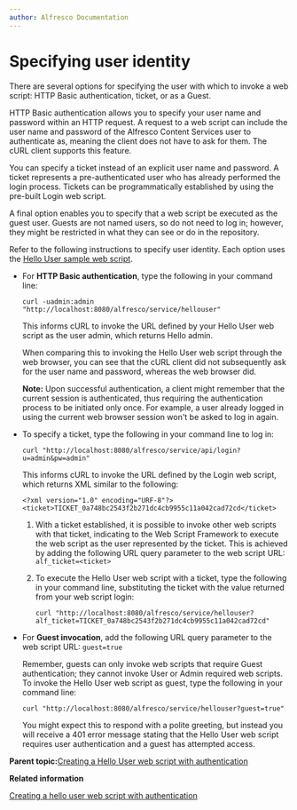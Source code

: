 ```yaml
---
author: Alfresco Documentation
---
```


# Specifying user identity

There are several options for specifying the user with which to invoke a web script: HTTP Basic authentication, ticket, or as a Guest.

HTTP Basic authentication allows you to specify your user name and password within an HTTP request. A request to a web script can include the user name and password of the Alfresco Content Services user to authenticate as, meaning the client does not have to ask for them. The cURL client supports this feature.

You can specify a ticket instead of an explicit user name and password. A ticket represents a pre-authenticated user who has already performed the login process. Tickets can be programmatically established by using the pre-built Login web script.

A final option enables you to specify that a web script be executed as the guest user. Guests are not named users, so do not need to log in; however, they might be restricted in what they can see or do in the repository.

Refer to the following instructions to specify user identity. Each option uses the [Hello User sample web script](ws-hello-user-create.md).

-   For **HTTP Basic authentication**, type the following in your command line:

    ```
    curl -uadmin:admin "http://localhost:8080/alfresco/service/hellouser"
    ```

    This informs cURL to invoke the URL defined by your Hello User web script as the user admin, which returns Hello admin.

    When comparing this to invoking the Hello User web script through the web browser, you can see that the cURL client did not subsequently ask for the user name and password, whereas the web browser did.

    **Note:** Upon successful authentication, a client might remember that the current session is authenticated, thus requiring the authentication process to be initiated only once. For example, a user already logged in using the current web browser session won't be asked to log in again.

-   To specify a ticket, type the following in your command line to log in:

    ```
    curl "http://localhost:8080/alfresco/service/api/login?u=admin&pw=admin"
    ```

    This informs cURL to invoke the URL defined by the Login web script, which returns XML similar to the following:

    ```
    <?xml version="1.0" encoding="URF-8"?>
    <ticket>TICKET_0a748bc2543f2b271dc4cb9955c11a042cad72cd</ticket>
    ```

    1.  With a ticket established, it is possible to invoke other web scripts with that ticket, indicating to the Web Script Framework to execute the web script as the user represented by the ticket. This is achieved by adding the following URL query parameter to the web script URL: `alf_ticket=<ticket>`

    2.  To execute the Hello User web script with a ticket, type the following in your command line, substituting the ticket with the value returned from your web script login:

        ```
        curl "http://localhost:8080/alfresco/service/hellouser?alf_ticket=TICKET_0a748bc2543f2b271dc4cb9955c11a042cad72cd"
        ```

-   For **Guest invocation**, add the following URL query parameter to the web script URL: `guest=true`

    Remember, guests can only invoke web scripts that require Guest authentication; they cannot invoke User or Admin required web scripts. To invoke the Hello User web script as guest, type the following in your command line:

    ```
    curl "http://localhost:8080/alfresco/service/hellouser?guest=true"
    ```

    You might expect this to respond with a polite greeting, but instead you will receive a 401 error message stating that the Hello User web script requires user authentication and a guest has attempted access.


**Parent topic:**[Creating a Hello User web script with authentication](../tasks/ws-hello-user-create.md)

**Related information**  


[Creating a hello user web script with authentication](ws-hello-user-create.md)

